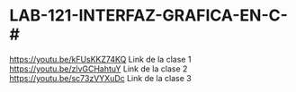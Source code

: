 # LAB-121-INTERFAZ-GRAFICA-EN-C-#
https://youtu.be/kFUsKKZ74KQ Link de la clase 1
https://youtu.be/zlvGCHahtuY Link de la clase 2
https://youtu.be/sc73zVYXuDc Link de la clase 3
